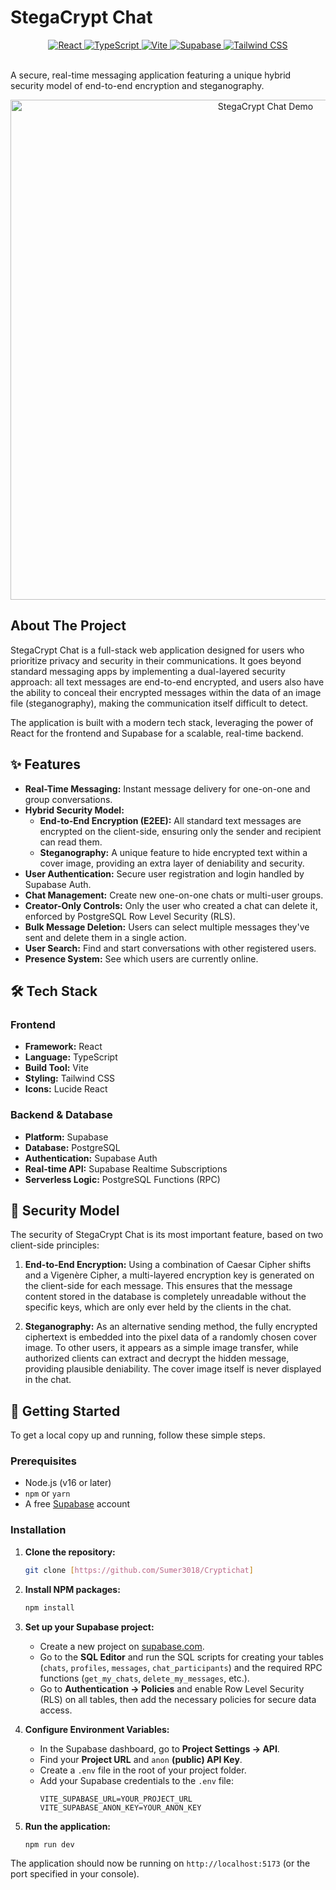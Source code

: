 # StegaCrypt Chat

<div align="center">
  <a href="https://reactjs.org/">
    <img src="https://img.shields.io/badge/React-20232A?style=for-the-badge&logo=react&logoColor=61DAFB" alt="React">
  </a>
  <a href="https://www.typescriptlang.org/">
    <img src="https://img.shields.io/badge/TypeScript-007ACC?style=for-the-badge&logo=typescript&logoColor=white" alt="TypeScript">
  </a>
  <a href="https://vitejs.dev/">
    <img src="https://img.shields.io/badge/Vite-B73BFE?style=for-the-badge&logo=vite&logoColor=FFD62E" alt="Vite">
  </a>
  <a href="https://supabase.io/">
    <img src="https://img.shields.io/badge/Supabase-181818?style=for-the-badge&logo=supabase&logoColor=3FCF8E" alt="Supabase">
  </a>
  <a href="https://tailwindcss.com/">
    <img src="https://img.shields.io/badge/Tailwind_CSS-38B2AC?style=for-the-badge&logo=tailwind-css&logoColor=white" alt="Tailwind CSS">
  </a>
</div>

<br>

A secure, real-time messaging application featuring a unique hybrid security model of end-to-end encryption and steganography.

<div align="center">
  <img src="image.png" alt="StegaCrypt Chat Demo" width="800">
</div>

## About The Project

StegaCrypt Chat is a full-stack web application designed for users who prioritize privacy and security in their communications. It goes beyond standard messaging apps by implementing a dual-layered security approach: all text messages are end-to-end encrypted, and users also have the ability to conceal their encrypted messages within the data of an image file (steganography), making the communication itself difficult to detect.

The application is built with a modern tech stack, leveraging the power of React for the frontend and Supabase for a scalable, real-time backend.

## ✨ Features

- **Real-Time Messaging:** Instant message delivery for one-on-one and group conversations.
- **Hybrid Security Model:**
  - **End-to-End Encryption (E2EE):** All standard text messages are encrypted on the client-side, ensuring only the sender and recipient can read them.
  - **Steganography:** A unique feature to hide encrypted text within a cover image, providing an extra layer of deniability and security.
- **User Authentication:** Secure user registration and login handled by Supabase Auth.
- **Chat Management:** Create new one-on-one chats or multi-user groups.
- **Creator-Only Controls:** Only the user who created a chat can delete it, enforced by PostgreSQL Row Level Security (RLS).
- **Bulk Message Deletion:** Users can select multiple messages they've sent and delete them in a single action.
- **User Search:** Find and start conversations with other registered users.
- **Presence System:** See which users are currently online.

## 🛠️ Tech Stack

### Frontend
- **Framework:** React
- **Language:** TypeScript
- **Build Tool:** Vite
- **Styling:** Tailwind CSS
- **Icons:** Lucide React

### Backend & Database
- **Platform:** Supabase
- **Database:** PostgreSQL
- **Authentication:** Supabase Auth
- **Real-time API:** Supabase Realtime Subscriptions
- **Serverless Logic:** PostgreSQL Functions (RPC)

## 🔐 Security Model

The security of StegaCrypt Chat is its most important feature, based on two client-side principles:

1.  **End-to-End Encryption:** Using a combination of Caesar Cipher shifts and a Vigenère Cipher, a multi-layered encryption key is generated on the client-side for each message. This ensures that the message content stored in the database is completely unreadable without the specific keys, which are only ever held by the clients in the chat.

2.  **Steganography:** As an alternative sending method, the fully encrypted ciphertext is embedded into the pixel data of a randomly chosen cover image. To other users, it appears as a simple image transfer, while authorized clients can extract and decrypt the hidden message, providing plausible deniability. The cover image itself is never displayed in the chat.

## 🚀 Getting Started

To get a local copy up and running, follow these simple steps.

### Prerequisites

- Node.js (v16 or later)
- `npm` or `yarn`
- A free [Supabase](https://supabase.io/) account

### Installation

1.  **Clone the repository:**
    ```sh
    git clone [https://github.com/Sumer3018/Cryptichat]
    ```

2.  **Install NPM packages:**
    ```sh
    npm install
    ```

3.  **Set up your Supabase project:**
    - Create a new project on [supabase.com](https://supabase.com).
    - Go to the **SQL Editor** and run the SQL scripts for creating your tables (`chats`, `profiles`, `messages`, `chat_participants`) and the required RPC functions (`get_my_chats`, `delete_my_messages`, etc.).
    - Go to **Authentication -> Policies** and enable Row Level Security (RLS) on all tables, then add the necessary policies for secure data access.

4.  **Configure Environment Variables:**
    - In the Supabase dashboard, go to **Project Settings -> API**.
    - Find your **Project URL** and `anon` **(public) API Key**.
    - Create a `.env` file in the root of your project folder.
    - Add your Supabase credentials to the `.env` file:
      ```env
      VITE_SUPABASE_URL=YOUR_PROJECT_URL
      VITE_SUPABASE_ANON_KEY=YOUR_ANON_KEY
      ```

5.  **Run the application:**
    ```sh
    npm run dev
    ```

The application should now be running on `http://localhost:5173` (or the port specified in your console).
